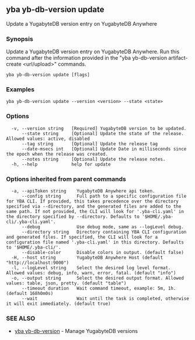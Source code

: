 ## yba yb-db-version update

Update a YugabyteDB version entry on YugabyteDB Anywhere

### Synopsis

Update a YugabyteDB version entry on YugabyteDB Anywhere. Run this command after the information provided in the "yba yb-db-version artifact-create <url/upload>" commands.

```
yba yb-db-version update [flags]
```

### Examples

```
yba yb-db-version update --version <version> --state <state>
```

### Options

```
  -v, --version string   [Required] YugabyteDB version to be updated.
      --state string     [Optional] Update the state of the release. Allowed values: active, disabled
      --tag string       [Optional] Update the release tag
      --date-msecs int   [Optional] Update Date in milliseconds since the epoch when the release was created.
      --notes string     [Optional] Update the release notes.
  -h, --help             help for update
```

### Options inherited from parent commands

```
  -a, --apiToken string    YugabyteDB Anywhere api token.
      --config string      Full path to a specific configuration file for YBA CLI. If provided, this takes precedence over the directory specified via --directory, and the generated files are added to the same path. If not provided, the CLI will look for '.yba-cli.yaml' in the directory specified by --directory. Defaults to '$HOME/.yba-cli/.yba-cli.yaml'.
      --debug              Use debug mode, same as --logLevel debug.
      --directory string   Directory containing YBA CLI configuration and generated files. If specified, the CLI will look for a configuration file named '.yba-cli.yaml' in this directory. Defaults to '$HOME/.yba-cli/'.
      --disable-color      Disable colors in output. (default false)
  -H, --host string        YugabyteDB Anywhere Host (default "http://localhost:9000")
  -l, --logLevel string    Select the desired log level format. Allowed values: debug, info, warn, error, fatal. (default "info")
  -o, --output string      Select the desired output format. Allowed values: table, json, pretty. (default "table")
      --timeout duration   Wait command timeout, example: 5m, 1h. (default 168h0m0s)
      --wait               Wait until the task is completed, otherwise it will exit immediately. (default true)
```

### SEE ALSO

* [yba yb-db-version](yba_yb-db-version.md)	 - Manage YugabyteDB versions

